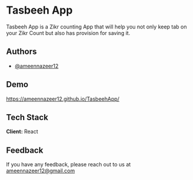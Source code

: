 
# Tasbeeh App

Tasbeeh App is a Zikr counting App that will help you not only keep tab on your Zikr Count but also has provision for saving it. 

## Authors

- [@ameennazeer12](https://www.github.com/ameennazeer12)

  
## Demo

https://ameennazeer12.github.io/TasbeehApp/

  
## Tech Stack

**Client:** React



  
## Feedback

If you have any feedback, please reach out to us at ameennazeer12@gmail.com

  
